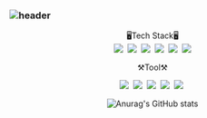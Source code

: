 ### ![header](https://capsule-render.vercel.app/api?type=Waving&text=welcom&color=3CB371&fontColor=ffffff&fontAlignY=35&fontSize=60&height=150)


<div align="center">
🖥Tech Stack🖥
</div>
<div align="center">
<img src="https://img.shields.io/badge/JAVA-007396?style=flat&logo=openjdk&logoColor=white"/>&nbsp; <img src="https://img.shields.io/badge/C-A8B9CC?style=flat&logo=c&logoColor=white"/>&nbsp; <img src="https://img.shields.io/badge/C++-00599C?style=flat&logo=cplusplus&logoColor=white"/>&nbsp; <img src="https://img.shields.io/badge/SPRING-6DB33F?style=flat&logo=spring&logoColor=white"/>&nbsp; <img src="https://img.shields.io/badge/SPRINGBOOT-6DB33F?style=flat&logo=springboot&logoColor=white"/>&nbsp;  <img src="https://img.shields.io/badge/LINUX-FCC624?style=flat&logo=linux&logoColor=white"/> 

⚒Tool⚒
</div>
<div align="center">
<img src="https://img.shields.io/badge/Visual studio-5C2D91?style=flat&logo=visualstudio&logoColor=white"/>&nbsp; <img src="https://img.shields.io/badge/Visual studio code-007ACC?style=flat&logo=visualstudiocode&logoColor=white"/>&nbsp; <img src="https://img.shields.io/badge/Eclipse IDE-2C2255?style=flat&logo=eclipseide&logoColor=white"/>&nbsp; <img src="https://img.shields.io/badge/Eclipse IDE-2C2255?style=flat&logo=eclipseide&logoColor=white"/>&nbsp; <img src="https://img.shields.io/badge/Intellij IDE-#000000?style=flat&logo=intellijidea&logoColor=white"/>&nbsp

 
 ![Anurag's GitHub stats](https://github-readme-stats.vercel.app/api?username=Jung-won-seok&show_icons=true&theme=vue)
 
<!--
**Jung-won-seok/Jung-won-seok** is a ✨ _special_ ✨ repository because its `README.md` (this file) appears on your GitHub profile.



Here are some ideas to get you started:

- 🔭 I’m currently working on ...
- 🌱 I’m currently learning ...
- 👯 I’m looking to collaborate on ...
- 🤔 I’m looking for help with ...
- 💬 Ask me about ...
- 📫 How to reach me: ...
- 😄 Pronouns: ...
- ⚡ Fun fact: ...
-->
